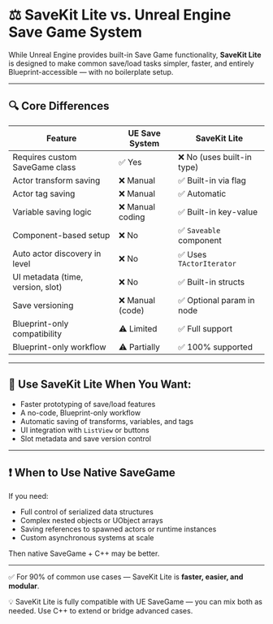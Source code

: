 # ⚖️ SaveKit Lite vs. Unreal Engine Save Game System

While Unreal Engine provides built-in Save Game functionality, **SaveKit Lite** is designed to make common save/load tasks simpler, faster, and entirely Blueprint-accessible — with no boilerplate setup.

---

## 🔍 Core Differences

| Feature                              | UE Save System      | SaveKit Lite             |
|--------------------------------------|----------------------|---------------------------|
| Requires custom SaveGame class       | ✅ Yes               | ❌ No (uses built-in type) |
| Actor transform saving               | ❌ Manual            | ✅ Built-in via flag       |
| Actor tag saving                     | ❌ Manual            | ✅ Automatic               |
| Variable saving logic               | ❌ Manual coding     | ✅ Built-in key-value        |
| Component-based setup                | ❌ No                | ✅ `Saveable` component    |
| Auto actor discovery in level        | ❌ No                | ✅ Uses `TActorIterator`   |
| UI metadata (time, version, slot)    | ❌ No                | ✅ Built-in structs        |
| Save versioning                      | ❌ Manual (code)     | ✅ Optional param in node  |
| Blueprint-only compatibility | ⚠️ Limited | ✅ Full support |
| Blueprint-only workflow              | ⚠️ Partially         | ✅ 100% supported          |

---

## 🎯 Use SaveKit Lite When You Want:

- Faster prototyping of save/load features
- A no-code, Blueprint-only workflow
- Automatic saving of transforms, variables, and tags
- UI integration with `ListView` or buttons
- Slot metadata and save version control

---

## ❗ When to Use Native SaveGame

If you need:

- Full control of serialized data structures
- Complex nested objects or UObject arrays
- Saving references to spawned actors or runtime instances
- Custom asynchronous systems at scale

Then native SaveGame + C++ may be better.

---

✅ For 90% of common use cases — SaveKit Lite is **faster, easier, and modular**.

💡 SaveKit Lite is fully compatible with UE SaveGame — you can mix both as needed.
Use C++ to extend or bridge advanced cases.